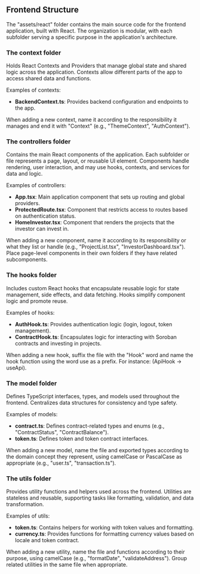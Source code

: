 ## Frontend Structure

The "assets/react" folder contains the main source code for the frontend application, built with React. The organization is modular, with each subfolder serving a specific purpose in the application's architecture.

### The context folder
Holds React Contexts and Providers that manage global state and shared logic across the application. Contexts allow different parts of the app to access shared data and functions.

Examples of contexts:
- **BackendContext.ts**: Provides backend configuration and endpoints to the app.

When adding a new context, name it according to the responsibility it manages and end it with "Context" (e.g., "ThemeContext", "AuthContext").

### The controllers folder
Contains the main React components of the application. Each subfolder or file represents a page, layout, or reusable UI element. Components handle rendering, user interaction, and may use hooks, contexts, and services for data and logic.

Examples of controllers:
- **App.tsx**: Main application component that sets up routing and global providers.
- **ProtectedRoute.tsx**: Component that restricts access to routes based on authentication status.
- **HomeInvestor.tsx**: Component that renders the projects that the investor can invest in.

When adding a new component, name it according to its responsibility or what they list or handle (e.g., "ProjectList.tsx", "InvestorDashboard.tsx"). Place page-level components in their own folders if they have related subcomponents.

### The hooks folder
Includes custom React hooks that encapsulate reusable logic for state management, side effects, and data fetching. Hooks simplify component logic and promote reuse.

Examples of hooks:
- **AuthHook.ts**: Provides authentication logic (login, logout, token management).
- **ContractHook.ts**: Encapsulates logic for interacting with Soroban contracts and investing in projects.

When adding a new hook, suffix the file with the "Hook" word and name the hook function using the word use as a prefix. For instance: (ApiHook -> useApi).

### The model folder
Defines TypeScript interfaces, types, and models used throughout the frontend. Centralizes data structures for consistency and type safety.

Examples of models:
- **contract.ts**: Defines contract-related types and enums (e.g., "ContractStatus", "ContractBalance").
- **token.ts**: Defines token and token contract interfaces.

When adding a new model, name the file and exported types according to the domain concept they represent, using camelCase or PascalCase as appropriate (e.g., "user.ts", "transaction.ts").


### The utils folder
Provides utility functions and helpers used across the frontend. Utilities are stateless and reusable, supporting tasks like formatting, validation, and data transformation.

Examples of utils:
- **token.ts**: Contains helpers for working with token values and formatting.
- **currency.ts**: Provides functions for formatting currency values based on locale and token contract.

When adding a new utility, name the file and functions according to their purpose, using camelCase (e.g., "formatDate", "validateAddress"). Group related utilities in the same file when appropriate.
